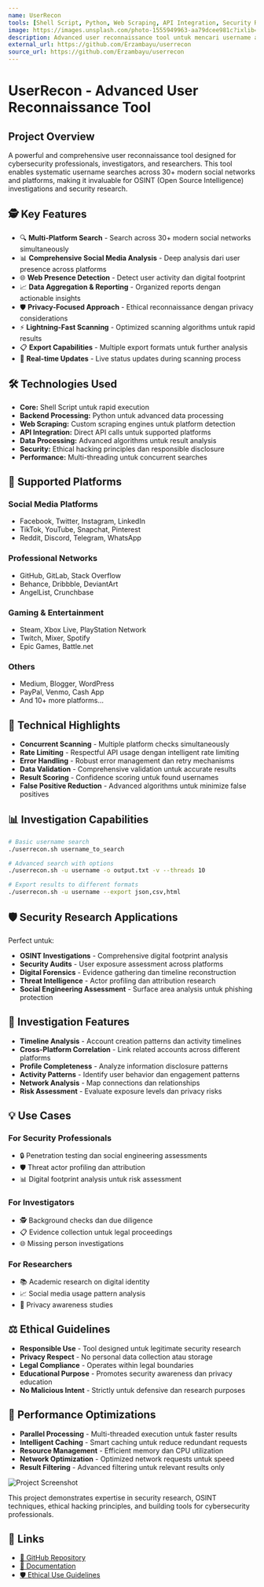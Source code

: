 ```yaml
---
name: UserRecon
tools: [Shell Script, Python, Web Scraping, API Integration, Security Research]
image: https://images.unsplash.com/photo-1555949963-aa79dcee981c?ixlib=rb-1.2.1&auto=format&fit=crop&w=800&q=70
description: Advanced user reconnaissance tool untuk mencari username across 30+ modern social networks. Useful untuk investigation, OSINT research, dan determining usage pattern dari same username di different platforms.
external_url: https://github.com/Erzambayu/userrecon
source_url: https://github.com/Erzambayu/userrecon
---
```


# UserRecon - Advanced User Reconnaissance Tool

## Project Overview

A powerful and comprehensive user reconnaissance tool designed for cybersecurity professionals, investigators, and researchers. This tool enables systematic username searches across 30+ modern social networks and platforms, making it invaluable for OSINT (Open Source Intelligence) investigations and security research.

## 🕵️ Key Features

- 🔍 **Multi-Platform Search** - Search across 30+ modern social networks simultaneously
- 📊 **Comprehensive Social Media Analysis** - Deep analysis dari user presence across platforms
- 🌐 **Web Presence Detection** - Detect user activity dan digital footprint
- 📈 **Data Aggregation & Reporting** - Organized reports dengan actionable insights
- 🛡️ **Privacy-Focused Approach** - Ethical reconnaissance dengan privacy considerations
- ⚡ **Lightning-Fast Scanning** - Optimized scanning algorithms untuk rapid results
- 📋 **Export Capabilities** - Multiple export formats untuk further analysis
- 🔄 **Real-time Updates** - Live status updates during scanning process

## 🛠️ Technologies Used

- **Core:** Shell Script untuk rapid execution
- **Backend Processing:** Python untuk advanced data processing
- **Web Scraping:** Custom scraping engines untuk platform detection
- **API Integration:** Direct API calls untuk supported platforms
- **Data Processing:** Advanced algorithms untuk result analysis
- **Security:** Ethical hacking principles dan responsible disclosure
- **Performance:** Multi-threading untuk concurrent searches

## 🎯 Supported Platforms

### Social Media Platforms
- Facebook, Twitter, Instagram, LinkedIn
- TikTok, YouTube, Snapchat, Pinterest
- Reddit, Discord, Telegram, WhatsApp

### Professional Networks
- GitHub, GitLab, Stack Overflow
- Behance, Dribbble, DeviantArt
- AngelList, Crunchbase

### Gaming & Entertainment
- Steam, Xbox Live, PlayStation Network
- Twitch, Mixer, Spotify
- Epic Games, Battle.net

### Others
- Medium, Blogger, WordPress
- PayPal, Venmo, Cash App
- And 10+ more platforms...

## 🔧 Technical Highlights

- **Concurrent Scanning** - Multiple platform checks simultaneously
- **Rate Limiting** - Respectful API usage dengan intelligent rate limiting
- **Error Handling** - Robust error management dan retry mechanisms
- **Data Validation** - Comprehensive validation untuk accurate results
- **Result Scoring** - Confidence scoring untuk found usernames
- **False Positive Reduction** - Advanced algorithms untuk minimize false positives

## 📊 Investigation Capabilities

```bash
# Basic username search
./userrecon.sh username_to_search

# Advanced search with options
./userrecon.sh -u username -o output.txt -v --threads 10

# Export results to different formats
./userrecon.sh -u username --export json,csv,html
```

## 🛡️ Security Research Applications

Perfect untuk:
- **OSINT Investigations** - Comprehensive digital footprint analysis
- **Security Audits** - User exposure assessment across platforms
- **Digital Forensics** - Evidence gathering dan timeline reconstruction
- **Threat Intelligence** - Actor profiling dan attribution research
- **Social Engineering Assessment** - Surface area analysis untuk phishing protection

## 🎯 Investigation Features

- **Timeline Analysis** - Account creation patterns dan activity timelines
- **Cross-Platform Correlation** - Link related accounts across different platforms
- **Profile Completeness** - Analyze information disclosure patterns
- **Activity Patterns** - Identify user behavior dan engagement patterns
- **Network Analysis** - Map connections dan relationships
- **Risk Assessment** - Evaluate exposure levels dan privacy risks

## 💡 Use Cases

### For Security Professionals
- 🔒 Penetration testing dan social engineering assessments
- 🛡️ Threat actor profiling dan attribution
- 📊 Digital footprint analysis untuk risk assessment

### For Investigators
- 🕵️ Background checks dan due diligence
- 📋 Evidence collection untuk legal proceedings
- 🌐 Missing person investigations

### For Researchers
- 📚 Academic research on digital identity
- 📈 Social media usage pattern analysis
- 🔬 Privacy awareness studies

## ⚖️ Ethical Guidelines

- **Responsible Use** - Tool designed untuk legitimate security research
- **Privacy Respect** - No personal data collection atau storage
- **Legal Compliance** - Operates within legal boundaries
- **Educational Purpose** - Promotes security awareness dan privacy education
- **No Malicious Intent** - Strictly untuk defensive dan research purposes

## 🚀 Performance Optimizations

- **Parallel Processing** - Multi-threaded execution untuk faster results
- **Intelligent Caching** - Smart caching untuk reduce redundant requests
- **Resource Management** - Efficient memory dan CPU utilization
- **Network Optimization** - Optimized network requests untuk speed
- **Result Filtering** - Advanced filtering untuk relevant results only

![Project Screenshot](https://images.unsplash.com/photo-1555949963-aa79dcee981c?ixlib=rb-1.2.1&auto=format&fit=crop&w=600&q=70)

This project demonstrates expertise in security research, OSINT techniques, ethical hacking principles, and building tools for cybersecurity professionals.

## 🔗 Links

- [📁 GitHub Repository](https://github.com/Erzambayu/userrecon)
- [📖 Documentation](https://github.com/Erzambayu/userrecon#usage)
- [🛡️ Ethical Use Guidelines](https://github.com/Erzambayu/userrecon#disclaimer) 